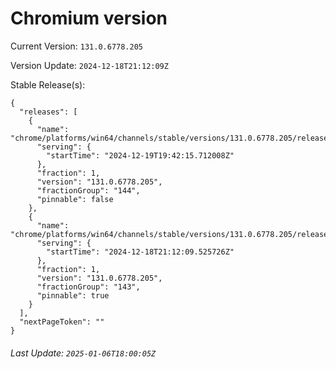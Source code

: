 # Chromium version

Current Version: `131.0.6778.205`

Version Update: `2024-12-18T21:12:09Z`

Stable Release(s):
```
{
  "releases": [
    {
      "name": "chrome/platforms/win64/channels/stable/versions/131.0.6778.205/releases/1734637335",
      "serving": {
        "startTime": "2024-12-19T19:42:15.712008Z"
      },
      "fraction": 1,
      "version": "131.0.6778.205",
      "fractionGroup": "144",
      "pinnable": false
    },
    {
      "name": "chrome/platforms/win64/channels/stable/versions/131.0.6778.205/releases/1734556329",
      "serving": {
        "startTime": "2024-12-18T21:12:09.525726Z"
      },
      "fraction": 1,
      "version": "131.0.6778.205",
      "fractionGroup": "143",
      "pinnable": true
    }
  ],
  "nextPageToken": ""
}
```

###### Last Update: `2025-01-06T18:00:05Z`
        